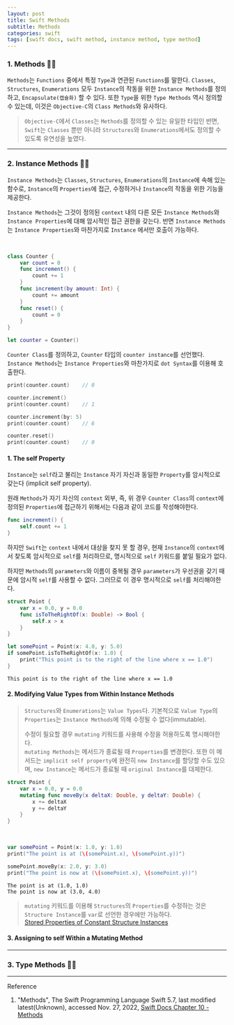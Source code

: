 ```yaml
---
layout: post
title: Swift Methods
subtitle: Methods
categories: swift
tags: [swift docs, swift method, instance method, type method]
---
```


### 1. Methods 👩‍💻

`Methods`는 `Functions` 중에서 특정 `Type`과 연관된 `Functions`를 말한다. 
`Classes`, `Structures`, `Enumerations` 모두 `Instance`의 작동을 위한 `Instance Methods`를 정의하고, 
`Encapsulate(캡슐화)` 할 수 있다. 또한 `Type`을 위한 `Type Methods` 역시 정의할 수 있는데, 이것은 
`Objective-C`의 `Class Methods`와 유사하다.

> `Objective-C`에서 `Classes`는 `Methods`를 정의할 수 있는 유일한 타입인 반면, `Swift`는 
> `Classes` 뿐만 아니라 `Structures`와 `Enumerations`에서도 정의할 수 있도록 유연성을 높였다.

---

### 2. Instance Methods 👩‍💻

`Instance Methods`는 `Classes`, `Structures`, `Enumerations`의 `Instance`에 속해 있는 함수로, 
`Instance`의 `Properties`에 접근, 수정하거나 `Instance`의 작동을 위한 기능을 제공한다.

`Instance Methods`는 그것이 정의된 `context` 내의 다른 모든 `Instance Methods`와 
`Instance Properties`에 대해 암시적인 접근 권한을 갖는다. 반면 `Instance Methods`는 
`Instance Properties`와 마찬가지로 `Instance` 에서만 호출이 가능하다.

<br>

```swift
class Counter {
    var count = 0
    func increment() {
        count += 1
    }
    func increment(by amount: Int) {
        count += amount
    }
    func reset() {
        count = 0
    }
}
```

```swift
let counter = Counter()
```

`Counter Class`를 정의하고, `Counter` 타입의 `counter instance`를 선언했다.  
`Instance Methods`는 `Instance Properties`와 마찬가지로 `dot Syntax`를 이용해 호출한다.

```swift
print(counter.count)    // 0

counter.increment()
print(counter.count)    // 1

counter.increment(by: 5)
print(counter.count)    // 6

counter.reset()
print(counter.count)    // 0
```

#### 1. The self Property

`Instance`는 `self`라고 불리는 `Instance` 자기 자신과 동일한 `Property`를 암시적으로 갖는다
(implicit self property).  

원래 `Methods`가 자기 자신의 `context` 외부, 즉, 위 경우 `Counter Class`의 `context`에 정의된 
`Properties`에 접근하기 위해서는 다음과 같이 코드를 작성해야한다.

```swift
func increment() {
    self.count += 1
}
```

하지만 `Swift`는 `context` 내에서 대상을 찾지 못 할 경우, 현재 `Instance`의 `context`에서 찾도록 
암시적으로 `self`를 처리하므로, 명시적으로 `self` 키워드를 붙일 필요가 없다.

하지만 `Methods`의 `parameters`와 이름이 중복될 경우 `parameters`가 우선권을 갖기 때문에 암시적 `self`를 
사용할 수 없다. 그러므로 이 경우 명시적으로 `self`를 처리해야한다.

```swift
struct Point {
    var x = 0.0, y = 0.0
    func isToTheRightOf(x: Double) -> Bool {
        self.x > x
    }
}

let somePoint = Point(x: 4.0, y: 5.0)
if somePoint.isToTheRightOf(x: 1.0) {
    print("This point is to the right of the line where x == 1.0")
}
```

```console
This point is to the right of the line where x == 1.0
```

#### 2. Modifying Value Types from Within Instance Methods

> `Structures`와 `Enumerations`는 `Value Types`다. 기본적으로 `Value Type`의 `Properties`는 
> `Instance Methods`에 의해 수정될 수 없다(immutable).
> 
> 수정이 필요할 경우 `mutating` 키워드를 사용해 수정을 허용하도록 명시해야한다.  
> `mutating Methods`는 메서드가 종료될 때 `Properties`를 변경한다. 또한 이 메서드는 
> `implicit self property`에 완전히 `new Instance`를 할당할 수도 있으며, `new Instance`는 메서드가 
> 종료될 때 `original Instance`를 대체한다.

```swift
struct Point {
    var x = 0.0, y = 0.0
    mutating func moveBy(x deltaX: Double, y deltaY: Double) {
        x += deltaX
        y += deltaY
    }
}
```

<br>

```swift
var somePoint = Point(x: 1.0, y: 1.0)
print("The point is at (\(somePoint.x), \(somePoint.y))")

somePoint.moveBy(x: 2.0, y: 3.0)
print("The point is now at (\(somePoint.x), \(somePoint.y))")
```

```console
The point is at (1.0, 1.0)
The point is now at (3.0, 4.0)
```

> `mutating` 키워드를 이용해 `Structures`의 `Properties`를 수정하는 것은 `Structure Instance`를 
> `var`로 선언한 경우에만 가능하다.  
> [Stored Properties of Constant Structure Instances][Stored Properties of Constant Structure Instances]

[Stored Properties of Constant Structure Instances]:/swift/2022/11/22/properties.html#h-2-stored-properties-of-constant-structure-instances

#### 3. Assigning to self Within a Mutating Method

---

### 3. Type Methods 👩‍💻


---
Reference

1. "Methods", The Swift Programming Language Swift 5.7, last modified latest(Unknown), accessed Nov. 27, 2022, [Swift Docs Chapter 10 - Methods](https://docs.swift.org/swift-book/LanguageGuide/Methods.html)